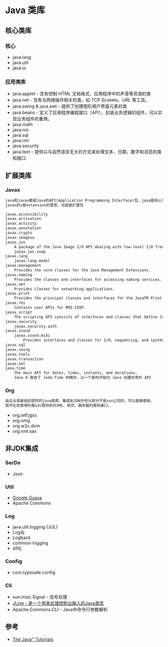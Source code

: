 # Java 类库

## 核心类库
### 核心
* java.lang 
* java.util
* java.io

### 应用类库
* java.applet - 含有控制 HTML 文档格式、应用程序中的声音等资源的类
* java.net - 含有与网络操作相关的类，如 TCP Scokets、URL 等工具。
* java.swing & java.awt - 提供了创建图形用户界面元素的类
* java.beans - 定义了应用程序编程接口（API），封装业务逻辑的组件，可以实现业务组件的重用。
* java.math 
* java.nio
* java.sql
* java.rmi
* java.security
* java.text - 提供以与自然语言无关的方式来处理文本、日期、数字和消息的类和接口

## 扩展类库
### Javax
```md
java和javax都是Java的API(Application Programming Interface)包，java是核心包。
javax的x是extension的意思，也就是扩展包
```
```md
javax.accessibility
javax.activation
javax.activity
javax.annotation
javax.crypto
javax.imageio
javax.jws
	A package of the Java Image I/O API dealing with low-level I/O from files and streams.
	javax.jws.soap
javax.lang
	javax.lang.model
javax.management
	Provides the core classes for the Java Management Extensions.
javax.naming
	Provides the classes and interfaces for accessing naming services.
javax.net
	Provides classes for networking applications.
javax.print
	Provides the principal classes and interfaces for the JavaTM Print Service API.
javax.rmi
	Contains user APIs for RMI-IIOP.
javax.script
	The scripting API consists of interfaces and classes that define Java TM Scripting Engines and provides a framework for their use in Java applications.
javax.security
	javax.security.auth
javax.sound
	javax.sound.midi
		Provides interfaces and classes for I/O, sequencing, and synthesis of MIDI (Musical Instrument Digital Interface) data.
javax.sql
javax.swing
javax.tools
javax.transaction
javax.xml
java.time
	The main API for dates, times, instants, and durations.
	Java 8 吸收了 Joda-Time 的精华，以一个新的开始为 Java 创建优秀的 API
```
### Org
```md
由企业或者组织提供的java类库，集成到JDK中但大部分不是sun公司的，可以直接使用。
其中比较常用的是w3c提供的对XML、网页、服务器的类和接口。
```
* org.ietf.jgss
* org.omg
* org.w3c.dom
* org.xml.sax

## 非JDK集成
### SerDe
* Json

### Util
* [Google Guava](guava/README.md)
* Apache Commons

### Log
* java.util.logging (JUL)
* Log4j
* Logback
* common-logging
* slf4j

### Config
* com.typesafe.config

### Cli
* sun.misc.Signal - 信号处理
* [JLine - 是一个用来处理控制台输入的Java类库](https://jline.github.io/)
* Apache.Commons.CLI - Java中命令行参数解析

## 参考
* [The Java™ Tutorials](https://docs.oracle.com/javase/tutorial/)
